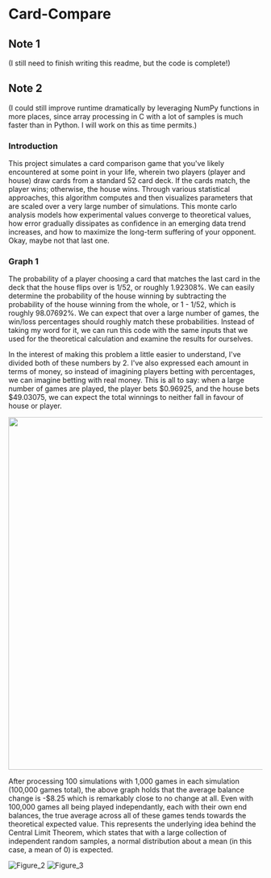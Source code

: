 # Card-Compare
## Note 1
(I still need to finish writing this readme, but the code is complete!)
## Note 2
(I could still improve runtime dramatically by leveraging NumPy functions in more places, since array processing in C with a lot of samples is much faster than in Python. I will work on this as time permits.)
### Introduction
This project simulates a card comparison game that you've likely encountered at some point in your life, wherein two players (player and house) draw cards from a standard 52 card deck. If the cards match, the player wins; otherwise, the house wins. Through various statistical approaches, this algorithm computes and then visualizes parameters that are scaled over a very large number of simulations. This monte carlo analysis models how experimental values converge to theoretical values, how error gradually dissipates as confidence in an emerging data trend increases, and how to maximize the long-term suffering of your opponent. Okay, maybe not that last one.

### Graph 1
The probability of a player choosing a card that matches the last card in the deck that the house flips over is 1/52, or roughly 1.92308%. We can easily determine the probability of the house winning by subtracting the probability of the house winning from the whole, or 1 - 1/52, which is roughly 98.07692%. We can expect that over a large number of games, the win/loss percentages should roughly match these probabilities. Instead of taking my word for it, we can run this code with the same inputs that we used for the theoretical calculation and examine the results for ourselves.

In the interest of making this problem a little easier to understand, I've divided both of these numbers by 2. I've also expressed each amount in terms of money, so instead of imagining players betting with percentages, we can imagine betting with real money. This is all to say: when a large number of games are played, the player bets $0.96925, and the house bets $49.03075, we can expect the total winnings to neither fall in favour of house or player.

<p align='center'>
  <img src="https://github.com/GoldPapaya/Card-Compare/assets/93890310/38b44aba-8316-4adc-83ef-4512b5b8b7cf" width="700"/>
</p>

After processing 100 simulations with 1,000 games in each simulation (100,000 games total), the above graph holds that the average balance change is -$8.25 which is remarkably close to no change at all. Even with 100,000 games all being played independantly, each with their own end balances, the true average across all of these games tends towards the theoretical expected value. This represents the underlying idea behind the Central Limit Theorem, which states that with a large collection of independent random samples, a normal distribution about a mean (in this case, a mean of 0) is expected.

![Figure_2](https://github.com/GoldPapaya/Card-Compare/assets/93890310/fbfa7aff-3480-4342-9c82-8dca46036553)
![Figure_3](https://github.com/GoldPapaya/Card-Compare/assets/93890310/71bfe664-c9a5-4eba-a495-d13b6cad3e44)
